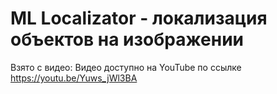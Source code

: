 # ML Localizator - локализация объектов на изображении


Взято с видео:
Видео доступно на YouTube по ссылке https://youtu.be/Yuws_jWl3BA
